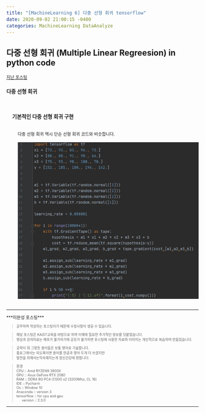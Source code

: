 ```yaml
---
title: "[MachineLearning 6] 다중 선형 회귀 tensorflow"
date: 2020-09-02 21:00:15 -0400
categories: MachineLearning DataAnalyze
---
```

## 다중 선형 회귀 (Multiple Linear Regreesion) in python code


<div style = "font-size :0.8em"><!--Largest-->
  <a href = "https://can019.github.io/machinelearning/dataanalyze/MachineLearning-AI-5/">지난 포스팅</a><br/>
  <div><!--chapter1-->
    <h3 style = "font-size :1.2em"> 다중 선형 회귀</h3><br/>
    	<div style = "margin-left : 3%">
		      <div><!--chapter2-->
    	       <h3 style = "font-size :1.2em"> 기본적인 다중 선형 회귀 구현</h3><br/>
    				 <div style = "margin-left : 3%">
                    다중 선형 회귀 역시 단순 선형 회귀 코드와 비슷합니다.<br/><br/>
					          <img src="/assets/photos/machineLearning6/multiple_linear_regression_code.png"><br/><br/>
  			     </div>
  		  </div><!--chapter2-->
	   </div>
  </div><!--chapter1-->
 <hr/>
    ***미완성 포스팅***<br/>
   <div style = "font-size :0.8em"><!--blockquote-->
   <blockquote> 공부하며 작성하는 포스팅이기 때문에 수정사항이 생길 수 있습니다. </blockquote>
   <blockquote>해당 포스팅은 KAIST교육을 바탕으로 하며 이해에 필요한 추가적인 정보를 덧붙였습니다.<br/>
  	영상과 강의자료는 배포가 불가하기에 공유가 불가하면 포스팅에 사용한 자료와 이미지는 개인적으로 복습하며 만들었습니다. </blockquote>
  	<blockquote> 공학이 뭐 그렇듯 용어들은 보통 영어로 기술합니다.<br/>
   	 블로그에서는 되도록이면 용어를 한글과 영어 두개 다 쓰겠지만<br/>
   	 발전을 위해서는익숙해지는게 정신건강에 편합니다.
  </blockquote>
  <blockquote>
  	  환경<br/>
   	CPU :: Amd RYZEN9 3900X<br/>
   	GPU :: Asus GeFore RTX 2080<br/>
    	RAM :: DDR4 8G PC4-21300 x2 (3200Mhz, CL 16)<br/>
    	IDE :: Pycharm<br/>
    	Os :: Window 10<br/>
   	 Anaconda :: version 3<br/>
   	 tensorflow :: for cpu and gpu<br/>
    <div style = "margin-left : 3%">
       version :: 2.3.0<br/>
    </div>
  </blockquote>
</div><!--blockquote-->
  <hr/>
</div><!--Largest-->

